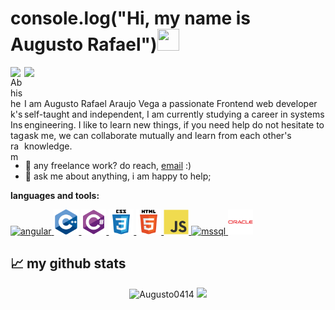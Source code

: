  <h1>console.log("Hi, my name is Augusto Rafael")<span><img src="https://user-images.githubusercontent.com/79212373/171908796-284fbe3e-a3ac-41ac-82f4-3e42c98a516a.gif" width="35px" height = "35px"></span></h1>

<a href="https://www.instagram.com/augustorafaelaraujo/">
  <img align="left" alt="Abhishek's Instagram" width="22px" src="https://raw.githubusercontent.com/hussainweb/hussainweb/main/icons/instagram.png" />
</a>

![](https://visitor-badge.glitch.me/badge?page_id=Augusto0414.Augusto0414)

<br />
I am Augusto Rafael Araujo Vega a passionate Frontend web developer self-taught and independent, I am currently studying a career in systems engineering. 
I like to learn new things, if you need help do not hesitate to ask me, we can collaborate mutually and learn from each other's knowledge.

  
- 💼 any freelance work? do reach, [email](mailto:augustopelis4@gmail.com?Subject=Hi%20Augusto0414) :)
- 💬 ask me about anything, i am happy to help;

**languages and tools:**  

<p align="left"> <a href="https://angular.io" target="_blank" rel="noreferrer"> <img src="https://angular.io/assets/images/logos/angular/angular.svg" alt="angular" width="40" height="40"/> </a> <a href="https://www.w3schools.com/cpp/" target="_blank" rel="noreferrer"> <img src="https://raw.githubusercontent.com/devicons/devicon/master/icons/cplusplus/cplusplus-original.svg" alt="cplusplus" width="40" height="40"/> </a> <a href="https://www.w3schools.com/cs/" target="_blank" rel="noreferrer"> <img src="https://raw.githubusercontent.com/devicons/devicon/master/icons/csharp/csharp-original.svg" alt="csharp" width="40" height="40"/> </a> <a href="https://www.w3schools.com/css/" target="_blank" rel="noreferrer"> <img src="https://raw.githubusercontent.com/devicons/devicon/master/icons/css3/css3-original-wordmark.svg" alt="css3" width="40" height="40"/> </a> <a href="https://www.w3.org/html/" target="_blank" rel="noreferrer"> <img src="https://raw.githubusercontent.com/devicons/devicon/master/icons/html5/html5-original-wordmark.svg" alt="html5" width="40" height="40"/> </a> <a href="https://developer.mozilla.org/en-US/docs/Web/JavaScript" target="_blank" rel="noreferrer"> <img src="https://raw.githubusercontent.com/devicons/devicon/master/icons/javascript/javascript-original.svg" alt="javascript" width="40" height="40"/> </a> <a href="https://www.microsoft.com/en-us/sql-server" target="_blank" rel="noreferrer"> <img src="https://www.svgrepo.com/show/303229/microsoft-sql-server-logo.svg" alt="mssql" width="40" height="40"/> </a> <a href="https://www.oracle.com/" target="_blank" rel="noreferrer"> <img src="https://raw.githubusercontent.com/devicons/devicon/master/icons/oracle/oracle-original.svg" alt="oracle" width="40" height="40"/> </a> </p>

<h2>📈 my github stats</h2>
<div  align="center">
 <p>
<img height="170em" src="https://github-readme-stats.vercel.app/api?username=Augusto0414&show_icons=true&theme=gotham" alt="Augusto0414" />
  <img height="170em" src="https://github-readme-stats.vercel.app/api/top-langs/?username=Augusto0414&layout=compact&langs_count=7&theme=gotham"/>
 </p>
</div>





